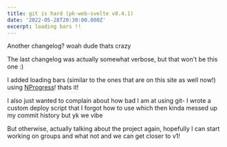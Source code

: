 ```yaml
---
title: git is hard (pk-web-svelte v0.4.1)
date: '2022-05-28T20:30:00.000Z'
excerpt: loading bars !!
---
```


Another changelog? woah dude thats crazy

The last changelog was actually somewhat verbose, but that won't be this one :)

I added loading bars (similar to the ones that are on this site as well now!) using [NProgress](https://github.com/rstacruz/nprogress)! thats it!

I also just wanted to complain about how bad I am at using git- I wrote a custom deploy script that I forgot how to use which then kinda messed up my commit history but yk we vibe

But otherwise, actually talking about the project again, hopefully I can start working on groups and what not and we can get closer to v1!